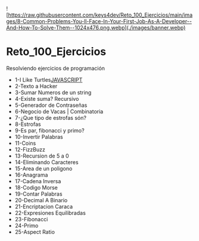 ![https://raw.githubusercontent.com/keys4dev/Reto_100_Ejercicios/main/images/8-Common-Problems-You-ll-Face-In-Your-First-Job-As-A-Developer--And-How-To-Solve-Them--1024x476.png.webp](./images/banner.webp)
# Reto_100_Ejercicios

Resolviendo ejercicios de programación
* 1-I Like Turtles[JAVASCRIPT](javascript/01_I_like_turtles.js)
* 2-Texto a Hacker
* 3-Sumar Numeros de un string
* 4-Existe suma? Recursivo
* 5-Generador de Contraseñas
* 6-Negocio de Vacas | Combinatoria
* 7-¿Que tipo de estrofas són?
* 8-Estrofas
* 9-Es par, fibonacci y primo?
* 10-Invertir Palabras
* 11-Coins
* 12-FizzBuzz
* 13-Recursion de 5 a 0
* 14-Eliminando Caracteres
* 15-Area de un poligono
* 16-Anagrama
* 17-Cadena Inversa
* 18-Codigo Morse
* 19-Contar Palabras
* 20-Decimal A Binario
* 21-Encriptacion Caraca
* 22-Expresiones Equilibradas
* 23-Fibonacci
* 24-Primo
* 25-Aspect Ratio


